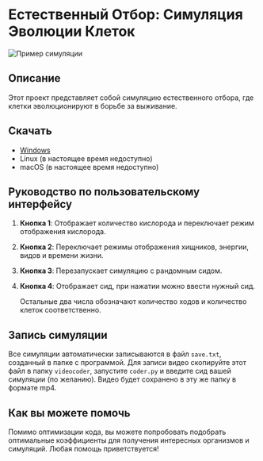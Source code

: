 # Естественный Отбор: Симуляция Эволюции Клеток

![Пример симуляции](https://example.com/simulation_screenshot.png)

## Описание

Этот проект представляет собой симуляцию естественного отбора, где клетки эволюционируют в борьбе за выживание.

## Скачать

- [Windows](https://example.com/download/windows)
- Linux (в настоящее время недоступно)
- macOS (в настоящее время недоступно)

## Руководство по пользовательскому интерфейсу

1. **Кнопка 1**: Отображает количество кислорода и переключает режим отображения кислорода.
2. **Кнопка 2**: Переключает режимы отображения хищников, энергии, видов и времени жизни.
3. **Кнопка 3**: Перезапускает симуляцию с рандомным сидом.
4. **Кнопка 4**: Отображает сид, при нажатии можно ввести нужный сид.
   
   Остальные два числа обозначают количество ходов и количество клеток соответственно.

## Запись симуляции

Все симуляции автоматически записываются в файл `save.txt`, созданный в папке с программой. Для записи видео скопируйте этот файл в папку `videocoder`, запустите `coder.py` и введите сид вашей симуляции (по желанию). Видео будет сохранено в эту же папку в формате mp4.

## Как вы можете помочь

Помимо оптимизации кода, вы можете попробовать подобрать оптимальные коэффициенты для получения интересных организмов и симуляций. Любая помощь приветствуется!

